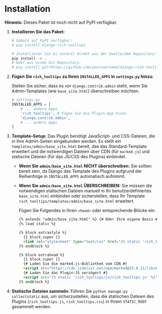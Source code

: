 # Installation

**Hinweis:** Dieses Paket ist noch nicht auf PyPI verfügbar.

1.  **Installieren Sie das Paket:**
    ```bash
    # Sobald auf PyPI verfügbar:
    # pip install django-rich-tooltips

    # Installieren Sie es vorerst direkt aus der Quelle/dem Repository:
    pip install -e .
    # Oder aus einem Git-Repository:
    # pip install git+https://github.com/yourusername/django-rich-tooltips.git
    ```

2.  **Fügen Sie `rich_tooltips` zu Ihren `INSTALLED_APPS` in `settings.py` hinzu:**

    Stellen Sie sicher, dass es *vor* `django.contrib.admin` steht, wenn Sie Admin-Templates (wie `base_site.html`) überschreiben möchten.

    ```python
    # settings.py
    INSTALLED_APPS = [
        # ... andere Apps
        'rich_tooltips', # Fügen Sie die Plugin-App hinzu
        'django.contrib.admin',
        # ... andere Apps
    ]
    ```

3.  **Template-Setup:**
    Das Plugin benötigt JavaScript- und CSS-Dateien, die in Ihre Admin-Seiten eingebunden werden. Es stellt ein `templates/admin/base_site.html` bereit, das das Standard-Template erweitert und die notwendigen Dateien über CDN (für `marked.js`) und statische Dateien (für das JS/CSS des Plugins) einbindet.

    *   **Wenn Sie `admin/base_site.html` NICHT überschreiben:** Sie sollten bereit sein, da Django das Template des Plugins aufgrund der Reihenfolge in `INSTALLED_APPS` automatisch aufnimmt.
    *   **Wenn Sie `admin/base_site.html` ÜBERSCHREIBEN:** Sie müssen die notwendigen statischen Dateien manuell in Ihr benutzerdefiniertes `base_site.html` einbinden oder sicherstellen, dass Ihr Template `rich_tooltips/templates/admin/base_site.html` erweitert.

        Fügen Sie Folgendes in Ihren `<head>` oder entsprechende Blöcke ein:

        ```html
        {% extends "admin/base_site.html" %} {# Oder Ihre eigene Basis #}
        {% load static %}

        {% block extrastyle %}
          {{ block.super }}
          <link rel="stylesheet" type="text/css" href="{% static 'rich_tooltips/css/rich_tooltips.css' %}">
        {% endblock %}

        {% block extrahead %}
          {{ block.super }}
          {# Laden Sie die marked.js-Bibliothek vom CDN #}
          <script src="https://cdn.jsdelivr.net/npm/marked@15.0.11/lib/marked.umd.min.js"></script>
          {# Laden Sie das Plugin-JS verzögert #}
          <script src="{% static 'rich_tooltips/js/rich_tooltips.js' %}" defer></script>
        {% endblock %}
        ```

4.  **Statische Dateien sammeln:**
    Führen Sie `python manage.py collectstatic` aus, um sicherzustellen, dass die statischen Dateien des Plugins (`rich_tooltips.js`, `rich_tooltips.css`) in Ihrem `STATIC_ROOT` gesammelt werden.

